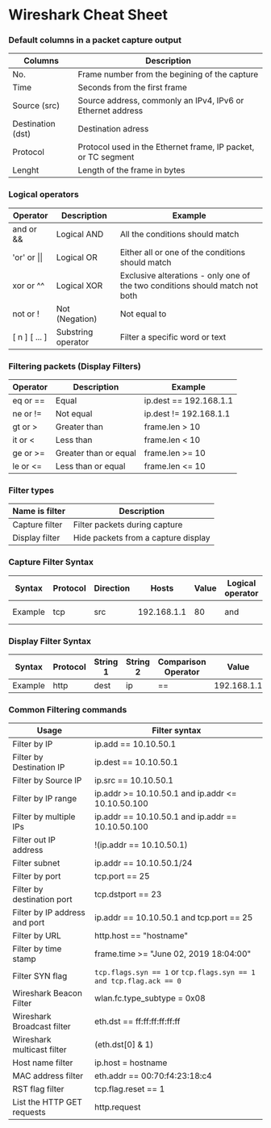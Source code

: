 # Wireshark Cheat Sheet

### Default columns in a packet capture output
| Columns | Description |
| ------ | ------ |
| No. | Frame number from the begining of the capture |
| Time | Seconds from the first frame |
| Source (src) | Source address, commonly an IPv4, IPv6 or Ethernet address |
| Destination (dst) | Destination adress |
| Protocol | Protocol used in the Ethernet frame, IP packet, or TC segment |
| Lenght | Length of the frame in bytes |

### Logical operators
| Operator | Description | Example |
| ------| ------ | ------ |
| and or && | Logical AND | All the conditions should match |
| 'or' or \|\| | Logical OR | Either all or one of the conditions should match |
| xor or ^^ | Logical XOR | Exclusive alterations - only one of the two conditions should match not both |
| not or ! | Not (Negation) | Not equal to |
| [ n ]  [ ... ] | Substring operator | Filter a specific word or text |

### Filtering packets (Display Filters)
| Operator | Description | Example |
| ------ | ------ | ------ |
| eq or == | Equal | ip.dest == 192.168.1.1 |
| ne or != | Not equal | ip.dest != 192.168.1.1 |
| gt or > | Greater than | frame.len > 10 |
| it or < | Less than | frame.len < 10 |
| ge or >= | Greater than or equal | frame.len >= 10 |
| le or <= | Less than or equal | frame.len <= 10 |

### Filter types
| Name is filter | Description |
| ------ | ------ |
| Capture filter | Filter packets during capture |
| Display filter | Hide packets from a capture display |

### Capture Filter Syntax
| Syntax | Protocol | Direction | Hosts | Value | Logical operator | Expressions |
| ------ | ------ | ------ |  ------ | ------ | ------ | ------ |
| Example | tcp | src | 192.168.1.1 | 80 | and | tcp dst 202.164.30.1 |

### Display Filter Syntax
| Syntax | Protocol | String 1 | String 2 | Comparison Operator | Value | Logical Operator | Expressions |
| ------ | ------ | ------ |  ------ | ------ | ------ | ------ | ------ |
|Example | http | dest | ip | == | 192.168.1.1 | and | tcp port |

### Common Filtering commands
| Usage | Filter syntax |
| ------ | ------ |
| Filter by IP | ip.add == 10.10.50.1 |
| Filter by Destination IP | ip.dest == 10.10.50.1 |
| Filter by Source IP | ip.src == 10.10.50.1 |
| Filter by IP range | ip.addr >= 10.10.50.1 and ip.addr <= 10.10.50.100 |
| Filter by multiple IPs | ip.addr == 10.10.50.1 and ip.addr == 10.10.50.100 |
| Filter out IP address | !(ip.addr == 10.10.50.1) |
| Filter subnet | ip.addr == 10.10.50.1/24 |
| Filter by port | tcp.port == 25 |
| Filter by destination port | tcp.dstport == 23 |
Filter by IP address and port | ip.addr == 10.10.50.1 and tcp.port == 25 |
| Filter by URL | http.host == "hostname" |
| Filter by time stamp | frame.time >= "June 02, 2019 18:04:00" |
| Filter SYN flag | `tcp.flags.syn == 1` or `tcp.flags.syn == 1 and tcp.flag.ack == 0` |
| Wireshark Beacon Filter | wlan.fc.type_subtype = 0x08 |
| Wireshark Broadcast filter | eth.dst == ff:ff:ff:ff:ff:ff |
| Wireshark multicast filter | (eth.dst[0] & 1) |
| Host name filter | ip.host = hostname |
| MAC address filter | eth.addr == 00:70:f4:23:18:c4 |
| RST flag filter | tcp.flag.reset == 1 |
| List the HTTP GET requests | http.request |
